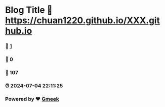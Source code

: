 # Blog Title :link: https://chuan1220.github.io/XXX.github.io 
### :page_facing_up: [1](https://chuan1220.github.io/XXX.github.io/tag.html) 
### :speech_balloon: 0 
### :hibiscus: 107 
### :alarm_clock: 2024-07-04 22:11:25 
### Powered by :heart: [Gmeek](https://github.com/Meekdai/Gmeek)

